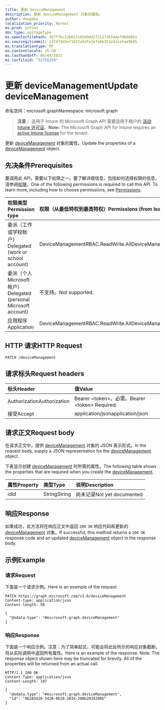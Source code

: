 ```yaml
---
title: 更新 deviceManagement
description: 更新 deviceManagement 对象的属性。
author: dougeby
localization_priority: Normal
ms.prod: intune
doc_type: apiPageType
ms.openlocfilehash: 3b7f7bc32b62318569dd2721273b54def4b960b1
ms.sourcegitcommit: 13f474d3e71d32a5dfe2efebb351e3a1a5aa9685
ms.translationtype: MT
ms.contentlocale: zh-CN
ms.lasthandoff: 06/04/2021
ms.locfileid: "52755259"
---
```

# <a name="update-devicemanagement"></a><span data-ttu-id="6849c-103">更新 deviceManagement</span><span class="sxs-lookup"><span data-stu-id="6849c-103">Update deviceManagement</span></span>

<span data-ttu-id="6849c-104">命名空间：microsoft.graph</span><span class="sxs-lookup"><span data-stu-id="6849c-104">Namespace: microsoft.graph</span></span>

> <span data-ttu-id="6849c-105">**注意：** 适用于 Intune 的 Microsoft Graph API 需要适用于租户的 [活动 Intune 许可证](https://go.microsoft.com/fwlink/?linkid=839381)。</span><span class="sxs-lookup"><span data-stu-id="6849c-105">**Note:** The Microsoft Graph API for Intune requires an [active Intune license](https://go.microsoft.com/fwlink/?linkid=839381) for the tenant.</span></span>

<span data-ttu-id="6849c-106">更新 [deviceManagement](../resources/intune-rbac-devicemanagement.md) 对象的属性。</span><span class="sxs-lookup"><span data-stu-id="6849c-106">Update the properties of a [deviceManagement](../resources/intune-rbac-devicemanagement.md) object.</span></span>

## <a name="prerequisites"></a><span data-ttu-id="6849c-107">先决条件</span><span class="sxs-lookup"><span data-stu-id="6849c-107">Prerequisites</span></span>
<span data-ttu-id="6849c-p101">要调用此 API，需要以下权限之一。要了解详细信息，包括如何选择权限的信息，请参阅[权限](/graph/permissions-reference)。</span><span class="sxs-lookup"><span data-stu-id="6849c-p101">One of the following permissions is required to call this API. To learn more, including how to choose permissions, see [Permissions](/graph/permissions-reference).</span></span>

|<span data-ttu-id="6849c-110">权限类型</span><span class="sxs-lookup"><span data-stu-id="6849c-110">Permission type</span></span>|<span data-ttu-id="6849c-111">权限（从最低特权到最高特权）</span><span class="sxs-lookup"><span data-stu-id="6849c-111">Permissions (from least to most privileged)</span></span>|
|:---|:---|
|<span data-ttu-id="6849c-112">委派（工作或学校帐户）</span><span class="sxs-lookup"><span data-stu-id="6849c-112">Delegated (work or school account)</span></span>|<span data-ttu-id="6849c-113">DeviceManagementRBAC.ReadWrite.All</span><span class="sxs-lookup"><span data-stu-id="6849c-113">DeviceManagementRBAC.ReadWrite.All</span></span>|
|<span data-ttu-id="6849c-114">委派（个人 Microsoft 帐户）</span><span class="sxs-lookup"><span data-stu-id="6849c-114">Delegated (personal Microsoft account)</span></span>|<span data-ttu-id="6849c-115">不支持。</span><span class="sxs-lookup"><span data-stu-id="6849c-115">Not supported.</span></span>|
|<span data-ttu-id="6849c-116">应用程序</span><span class="sxs-lookup"><span data-stu-id="6849c-116">Application</span></span>|<span data-ttu-id="6849c-117">DeviceManagementRBAC.ReadWrite.All</span><span class="sxs-lookup"><span data-stu-id="6849c-117">DeviceManagementRBAC.ReadWrite.All</span></span>|

## <a name="http-request"></a><span data-ttu-id="6849c-118">HTTP 请求</span><span class="sxs-lookup"><span data-stu-id="6849c-118">HTTP Request</span></span>
<!-- {
  "blockType": "ignored"
}
-->
``` http
PATCH /deviceManagement
```

## <a name="request-headers"></a><span data-ttu-id="6849c-119">请求标头</span><span class="sxs-lookup"><span data-stu-id="6849c-119">Request headers</span></span>
|<span data-ttu-id="6849c-120">标头</span><span class="sxs-lookup"><span data-stu-id="6849c-120">Header</span></span>|<span data-ttu-id="6849c-121">值</span><span class="sxs-lookup"><span data-stu-id="6849c-121">Value</span></span>|
|:---|:---|
|<span data-ttu-id="6849c-122">Authorization</span><span class="sxs-lookup"><span data-stu-id="6849c-122">Authorization</span></span>|<span data-ttu-id="6849c-123">Bearer &lt;token&gt;。必需。</span><span class="sxs-lookup"><span data-stu-id="6849c-123">Bearer &lt;token&gt; Required.</span></span>|
|<span data-ttu-id="6849c-124">接受</span><span class="sxs-lookup"><span data-stu-id="6849c-124">Accept</span></span>|<span data-ttu-id="6849c-125">application/json</span><span class="sxs-lookup"><span data-stu-id="6849c-125">application/json</span></span>|

## <a name="request-body"></a><span data-ttu-id="6849c-126">请求正文</span><span class="sxs-lookup"><span data-stu-id="6849c-126">Request body</span></span>
<span data-ttu-id="6849c-127">在请求正文中，提供 [deviceManagement](../resources/intune-rbac-devicemanagement.md) 对象的 JSON 表示形式。</span><span class="sxs-lookup"><span data-stu-id="6849c-127">In the request body, supply a JSON representation for the [deviceManagement](../resources/intune-rbac-devicemanagement.md) object.</span></span>

<span data-ttu-id="6849c-128">下表显示创建 [deviceManagement](../resources/intune-rbac-devicemanagement.md) 时所需的属性。</span><span class="sxs-lookup"><span data-stu-id="6849c-128">The following table shows the properties that are required when you create the [deviceManagement](../resources/intune-rbac-devicemanagement.md).</span></span>

|<span data-ttu-id="6849c-129">属性</span><span class="sxs-lookup"><span data-stu-id="6849c-129">Property</span></span>|<span data-ttu-id="6849c-130">类型</span><span class="sxs-lookup"><span data-stu-id="6849c-130">Type</span></span>|<span data-ttu-id="6849c-131">说明</span><span class="sxs-lookup"><span data-stu-id="6849c-131">Description</span></span>|
|:---|:---|:---|
|<span data-ttu-id="6849c-132">id</span><span class="sxs-lookup"><span data-stu-id="6849c-132">id</span></span>|<span data-ttu-id="6849c-133">String</span><span class="sxs-lookup"><span data-stu-id="6849c-133">String</span></span>|<span data-ttu-id="6849c-134">尚未记录</span><span class="sxs-lookup"><span data-stu-id="6849c-134">Not yet documented</span></span>|



## <a name="response"></a><span data-ttu-id="6849c-135">响应</span><span class="sxs-lookup"><span data-stu-id="6849c-135">Response</span></span>
<span data-ttu-id="6849c-136">如果成功，此方法将在响应正文中返回 `200 OK` 响应代码和更新的 [deviceManagement](../resources/intune-rbac-devicemanagement.md) 对象。</span><span class="sxs-lookup"><span data-stu-id="6849c-136">If successful, this method returns a `200 OK` response code and an updated [deviceManagement](../resources/intune-rbac-devicemanagement.md) object in the response body.</span></span>

## <a name="example"></a><span data-ttu-id="6849c-137">示例</span><span class="sxs-lookup"><span data-stu-id="6849c-137">Example</span></span>

### <a name="request"></a><span data-ttu-id="6849c-138">请求</span><span class="sxs-lookup"><span data-stu-id="6849c-138">Request</span></span>
<span data-ttu-id="6849c-139">下面是一个请求示例。</span><span class="sxs-lookup"><span data-stu-id="6849c-139">Here is an example of the request.</span></span>
``` http
PATCH https://graph.microsoft.com/v1.0/deviceManagement
Content-type: application/json
Content-length: 58

{
  "@odata.type": "#microsoft.graph.deviceManagement"
}
```

### <a name="response"></a><span data-ttu-id="6849c-140">响应</span><span class="sxs-lookup"><span data-stu-id="6849c-140">Response</span></span>
<span data-ttu-id="6849c-p102">下面是一个响应示例。注意：为了简单起见，可能会将此处所示的响应对象截断。将从实际调用中返回所有属性。</span><span class="sxs-lookup"><span data-stu-id="6849c-p102">Here is an example of the response. Note: The response object shown here may be truncated for brevity. All of the properties will be returned from an actual call.</span></span>
``` http
HTTP/1.1 200 OK
Content-Type: application/json
Content-Length: 107

{
  "@odata.type": "#microsoft.graph.deviceManagement",
  "id": "0b283420-3420-0b28-2034-280b2034280b"
}
```




